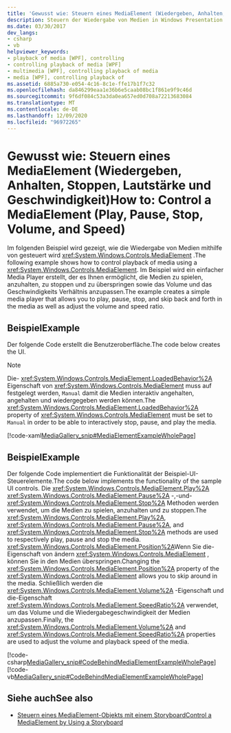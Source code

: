 ```yaml
---
title: 'Gewusst wie: Steuern eines MediaElement (Wiedergeben, Anhalten, Stoppen, Lautstärke und Geschwindigkeit)'
description: Steuern der Wiedergabe von Medien in Windows Presentation Foundation (WPF). Starten, anhalten, anhalten, überspringen und Ändern von Volume und Geschwindigkeit.
ms.date: 03/30/2017
dev_langs:
- csharp
- vb
helpviewer_keywords:
- playback of media [WPF], controlling
- controlling playback of media [WPF]
- multimedia [WPF], controlling playback of media
- media [WPF], controlling playback of
ms.assetid: 6885a730-e054-4c16-8c1e-ffe17b1f7c32
ms.openlocfilehash: da846299eaa1e36b6e5caab08bc1f861e9f9c46d
ms.sourcegitcommit: 9f6df084c53a3da0ea657ed0d708a72213683084
ms.translationtype: MT
ms.contentlocale: de-DE
ms.lasthandoff: 12/09/2020
ms.locfileid: "96972265"
---
```

# <a name="how-to-control-a-mediaelement-play-pause-stop-volume-and-speed"></a><span data-ttu-id="755e0-104">Gewusst wie: Steuern eines MediaElement (Wiedergeben, Anhalten, Stoppen, Lautstärke und Geschwindigkeit)</span><span class="sxs-lookup"><span data-stu-id="755e0-104">How to: Control a MediaElement (Play, Pause, Stop, Volume, and Speed)</span></span>
<span data-ttu-id="755e0-105">Im folgenden Beispiel wird gezeigt, wie die Wiedergabe von Medien mithilfe von gesteuert wird <xref:System.Windows.Controls.MediaElement> .</span><span class="sxs-lookup"><span data-stu-id="755e0-105">The following example shows how to control playback of media using a <xref:System.Windows.Controls.MediaElement>.</span></span> <span data-ttu-id="755e0-106">Im Beispiel wird ein einfacher Media Player erstellt, der es Ihnen ermöglicht, die Medien zu spielen, anzuhalten, zu stoppen und zu überspringen sowie das Volume und das Geschwindigkeits Verhältnis anzupassen.</span><span class="sxs-lookup"><span data-stu-id="755e0-106">The example creates a simple media player that allows you to play, pause, stop, and skip back and forth in the media as well as adjust the volume and speed ratio.</span></span>  
  
## <a name="example"></a><span data-ttu-id="755e0-107">Beispiel</span><span class="sxs-lookup"><span data-stu-id="755e0-107">Example</span></span>  
 <span data-ttu-id="755e0-108">Der folgende Code erstellt die Benutzeroberfläche.</span><span class="sxs-lookup"><span data-stu-id="755e0-108">The code below creates the UI.</span></span>  
  
> [!NOTE]
> <span data-ttu-id="755e0-109">Die- <xref:System.Windows.Controls.MediaElement.LoadedBehavior%2A> Eigenschaft von <xref:System.Windows.Controls.MediaElement> muss auf festgelegt werden, `Manual` damit die Medien interaktiv angehalten, angehalten und wiedergegeben werden können.</span><span class="sxs-lookup"><span data-stu-id="755e0-109">The <xref:System.Windows.Controls.MediaElement.LoadedBehavior%2A> property of <xref:System.Windows.Controls.MediaElement> must be set to `Manual` in order to be able to interactively stop, pause, and play the media.</span></span>  
  
 [!code-xaml[MediaGallery_snip#MediaElementExampleWholePage](~/samples/snippets/visualbasic/VS_Snippets_Wpf/MediaGallery_snip/VB/MediaElementExample.xaml#mediaelementexamplewholepage)]  
  
## <a name="example"></a><span data-ttu-id="755e0-110">Beispiel</span><span class="sxs-lookup"><span data-stu-id="755e0-110">Example</span></span>  
 <span data-ttu-id="755e0-111">Der folgende Code implementiert die Funktionalität der Beispiel-UI-Steuerelemente.</span><span class="sxs-lookup"><span data-stu-id="755e0-111">The code below implements the functionality of the sample UI controls.</span></span> <span data-ttu-id="755e0-112">Die <xref:System.Windows.Controls.MediaElement.Play%2A> <xref:System.Windows.Controls.MediaElement.Pause%2A> -,-und- <xref:System.Windows.Controls.MediaElement.Stop%2A> Methoden werden verwendet, um die Medien zu spielen, anzuhalten und zu stoppen.</span><span class="sxs-lookup"><span data-stu-id="755e0-112">The <xref:System.Windows.Controls.MediaElement.Play%2A>, <xref:System.Windows.Controls.MediaElement.Pause%2A>, and <xref:System.Windows.Controls.MediaElement.Stop%2A> methods are used to respectively play, pause and stop the media.</span></span> <span data-ttu-id="755e0-113"><xref:System.Windows.Controls.MediaElement.Position%2A>Wenn Sie die-Eigenschaft von ändern <xref:System.Windows.Controls.MediaElement> , können Sie in den Medien überspringen.</span><span class="sxs-lookup"><span data-stu-id="755e0-113">Changing the <xref:System.Windows.Controls.MediaElement.Position%2A> property of the <xref:System.Windows.Controls.MediaElement> allows you to skip around in the media.</span></span> <span data-ttu-id="755e0-114">Schließlich werden die <xref:System.Windows.Controls.MediaElement.Volume%2A> -Eigenschaft und die-Eigenschaft <xref:System.Windows.Controls.MediaElement.SpeedRatio%2A> verwendet, um das Volume und die Wiedergabegeschwindigkeit der Medien anzupassen.</span><span class="sxs-lookup"><span data-stu-id="755e0-114">Finally, the <xref:System.Windows.Controls.MediaElement.Volume%2A> and <xref:System.Windows.Controls.MediaElement.SpeedRatio%2A> properties are used to adjust the volume and playback speed of the media.</span></span>  
  
 [!code-csharp[MediaGallery_snip#CodeBehindMediaElementExampleWholePage](~/samples/snippets/csharp/VS_Snippets_Wpf/MediaGallery_snip/CSharp/MediaElementExample.xaml.cs#codebehindmediaelementexamplewholepage)]
 [!code-vb[MediaGallery_snip#CodeBehindMediaElementExampleWholePage](~/samples/snippets/visualbasic/VS_Snippets_Wpf/MediaGallery_snip/VB/MediaElementExample.xaml.vb#codebehindmediaelementexamplewholepage)]  
  
## <a name="see-also"></a><span data-ttu-id="755e0-115">Siehe auch</span><span class="sxs-lookup"><span data-stu-id="755e0-115">See also</span></span>

- [<span data-ttu-id="755e0-116">Steuern eines MediaElement-Objekts mit einem Storyboard</span><span class="sxs-lookup"><span data-stu-id="755e0-116">Control a MediaElement by Using a Storyboard</span></span>](how-to-control-a-mediaelement-by-using-a-storyboard.md)
